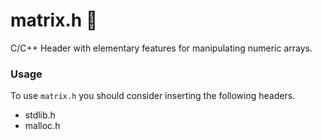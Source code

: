 # matrix.h :stars:

C/C++ Header with elementary features for manipulating numeric arrays.

### Usage

To use `matrix.h` you should consider inserting the following headers.

* stdlib.h
* malloc.h

